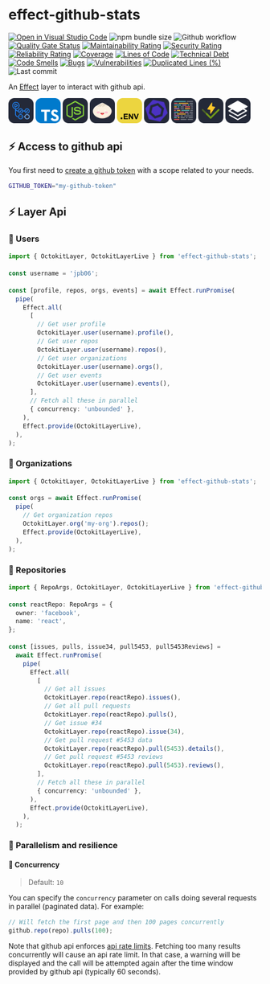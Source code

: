 # effect-github-stats

[![Open in Visual Studio Code](https://img.shields.io/static/v1?logo=visualstudiocode&label=&message=Open%20in%20Visual%20Studio%20Code&labelColor=2c2c32&color=007acc&logoColor=007acc)](https://github.dev/jpb06/effect-github-stats)
![npm bundle size](https://img.shields.io/bundlephobia/min/effect-github-stats)
![Github workflow](https://img.shields.io/github/actions/workflow/status/jpb06/effect-github-stats/ci.yml?branch=main&logo=github-actions&label=last%20workflow)
[![Quality Gate Status](https://sonarcloud.io/api/project_badges/measure?project=jpb06_github-stats&metric=alert_status)](https://sonarcloud.io/summary/new_code?id=jpb06_github-stats)
[![Maintainability Rating](https://sonarcloud.io/api/project_badges/measure?project=jpb06_github-stats&metric=sqale_rating)](https://sonarcloud.io/dashboard?id=jpb06_github-stats)
[![Security Rating](https://sonarcloud.io/api/project_badges/measure?project=jpb06_github-stats&metric=security_rating)](https://sonarcloud.io/dashboard?id=jpb06_github-stats)
[![Reliability Rating](https://sonarcloud.io/api/project_badges/measure?project=jpb06_github-stats&metric=reliability_rating)](https://sonarcloud.io/dashboard?id=jpb06_github-stats)
[![Coverage](https://sonarcloud.io/api/project_badges/measure?project=jpb06_github-stats&metric=coverage)](https://sonarcloud.io/dashboard?id=jpb06_github-stats)
[![Lines of Code](https://sonarcloud.io/api/project_badges/measure?project=jpb06_github-stats&metric=ncloc)](https://sonarcloud.io/summary/new_code?id=jpb06_github-stats)
[![Technical Debt](https://sonarcloud.io/api/project_badges/measure?project=jpb06_github-stats&metric=sqale_index)](https://sonarcloud.io/summary/new_code?id=jpb06_github-stats)
[![Code Smells](https://sonarcloud.io/api/project_badges/measure?project=jpb06_github-stats&metric=code_smells)](https://sonarcloud.io/dashboard?id=jpb06_github-stats)
[![Bugs](https://sonarcloud.io/api/project_badges/measure?project=jpb06_github-stats&metric=bugs)](https://sonarcloud.io/summary/new_code?id=jpb06_github-stats)
[![Vulnerabilities](https://sonarcloud.io/api/project_badges/measure?project=jpb06_github-stats&metric=vulnerabilities)](https://sonarcloud.io/summary/new_code?id=jpb06_github-stats)
[![Duplicated Lines (%)](https://sonarcloud.io/api/project_badges/measure?project=jpb06_github-stats&metric=duplicated_lines_density)](https://sonarcloud.io/dashboard?id=jpb06_github-stats)
![Last commit](https://img.shields.io/github/last-commit/jpb06/effect-github-stats?logo=git)

An [Effect](https://effect.website/) layer to interact with github api.

<!-- readme-package-icons start -->

<p align="left"><a href="https://docs.github.com/en/actions" target="_blank"><img height="50" src="https://raw.githubusercontent.com/jpb06/jpb06/master/icons/GithubActions-Dark.svg" /></a>&nbsp;<a href="https://www.typescriptlang.org/docs/" target="_blank"><img height="50" src="https://raw.githubusercontent.com/jpb06/jpb06/master/icons/TypeScript.svg" /></a>&nbsp;<a href="https://nodejs.org/en/docs/" target="_blank"><img height="50" src="https://raw.githubusercontent.com/jpb06/jpb06/master/icons/NodeJS-Dark.svg" /></a>&nbsp;<a href="https://bun.sh/docs" target="_blank"><img height="50" src="https://raw.githubusercontent.com/jpb06/jpb06/master/icons/Bun-Dark.svg" /></a>&nbsp;<a href="https://github.com/motdotla/dotenv#readme" target="_blank"><img height="50" src="https://raw.githubusercontent.com/jpb06/jpb06/master/icons/Dotenv-Dark.svg" /></a>&nbsp;<a href="https://eslint.org/docs/latest/" target="_blank"><img height="50" src="https://raw.githubusercontent.com/jpb06/jpb06/master/icons/Eslint-Dark.svg" /></a>&nbsp;<a href="https://prettier.io/docs/en/index.html" target="_blank"><img height="50" src="https://raw.githubusercontent.com/jpb06/jpb06/master/icons/Prettier-Dark.svg" /></a>&nbsp;<a href="https://vitest.dev/guide/" target="_blank"><img height="50" src="https://raw.githubusercontent.com/jpb06/jpb06/master/icons/Vitest-Dark.svg" /></a>&nbsp;<a href="https://www.effect.website/docs/quickstart" target="_blank"><img height="50" src="https://raw.githubusercontent.com/jpb06/jpb06/master/icons/Effect-Dark.svg" /></a></p>

<!-- readme-package-icons end -->

## ⚡ Access to github api

You first need to [create a github token](https://github.com/settings/tokens) with a scope related to your needs.

```bash
GITHUB_TOKEN="my-github-token"
```

## ⚡ Layer Api

### 🔶 Users

```typescript
import { OctokitLayer, OctokitLayerLive } from 'effect-github-stats';

const username = 'jpb06';

const [profile, repos, orgs, events] = await Effect.runPromise(
  pipe(
    Effect.all(
      [
        // Get user profile
        OctokitLayer.user(username).profile(),
        // Get user repos
        OctokitLayer.user(username).repos(),
        // Get user organizations
        OctokitLayer.user(username).orgs(),
        // Get user events
        OctokitLayer.user(username).events(),
      ],
      // Fetch all these in parallel
      { concurrency: 'unbounded' },
    ),
    Effect.provide(OctokitLayerLive),
  ),
);
```

### 🔶 Organizations

```typescript
import { OctokitLayer, OctokitLayerLive } from 'effect-github-stats';

const orgs = await Effect.runPromise(
  pipe(
    // Get organization repos
    OctokitLayer.org('my-org').repos();
    Effect.provide(OctokitLayerLive),
  ),
);
```

### 🔶 Repositories

```typescript
import { RepoArgs, OctokitLayer, OctokitLayerLive } from 'effect-github-stats';

const reactRepo: RepoArgs = {
  owner: 'facebook',
  name: 'react',
};

const [issues, pulls, issue34, pull5453, pull5453Reviews] =
  await Effect.runPromise(
    pipe(
      Effect.all(
        [
          // Get all issues
          OctokitLayer.repo(reactRepo).issues(),
          // Get all pull requests
          OctokitLayer.repo(reactRepo).pulls(),
          // Get issue #34
          OctokitLayer.repo(reactRepo).issue(34),
          // Get pull request #5453 data
          OctokitLayer.repo(reactRepo).pull(5453).details(),
          // Get pull request #5453 reviews
          OctokitLayer.repo(reactRepo).pull(5453).reviews(),
        ],
        // Fetch all these in parallel
        { concurrency: 'unbounded' },
      ),
      Effect.provide(OctokitLayerLive),
    ),
  );
```

### 🔶 Parallelism and resilience

#### 🧿 Concurrency

> Default: `10`

You can specify the `concurrency` parameter on calls doing several requests in parallel (paginated data). For example:

```typescript
// Will fetch the first page and then 100 pages concurrently
github.repo(repo).pulls(100);
```

Note that github api enforces [api rate limits](https://docs.github.com/en/rest/using-the-rest-api/best-practices-for-using-the-rest-api?apiVersion=2022-11-28#dealing-with-secondary-rate-limits). Fetching too many results concurrently will cause an api rate limit. In that case, a warning will be displayed and the call will be attempted again after the time window provided by github api (typically 60 seconds).
